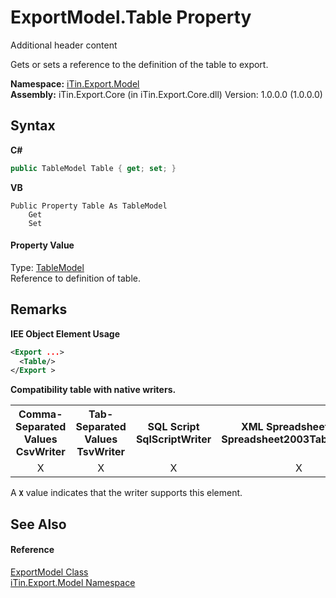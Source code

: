 # ExportModel.Table Property 
Additional header content 

Gets or sets a reference to the definition of the table to export.

**Namespace:**&nbsp;<a href="N_iTin_Export_Model">iTin.Export.Model</a><br />**Assembly:**&nbsp;iTin.Export.Core (in iTin.Export.Core.dll) Version: 1.0.0.0 (1.0.0.0)

## Syntax

**C#**<br />
``` C#
public TableModel Table { get; set; }
```

**VB**<br />
``` VB
Public Property Table As TableModel
	Get
	Set
```


#### Property Value
Type: <a href="T_iTin_Export_Model_TableModel">TableModel</a><br />Reference to definition of table.

## Remarks

**IEE Object Element Usage**<br />
``` XML
<Export ...>
  <Table/>
</Export >
```


<strong>Compatibility table with native writers.</strong><table><tr><th>Comma-Separated Values<br />CsvWriter</th><th>Tab-Separated Values<br />TsvWriter</th><th>SQL Script<br />SqlScriptWriter</th><th>XML Spreadsheet 2003<br />Spreadsheet2003TabularWriter</th></tr><tr><td align="center">X</td><td align="center">X</td><td align="center">X</td><td align="center">X</td></tr></table> A <strong>`X`</strong> value indicates that the writer supports this element.


## See Also


#### Reference
<a href="T_iTin_Export_Model_ExportModel">ExportModel Class</a><br /><a href="N_iTin_Export_Model">iTin.Export.Model Namespace</a><br />